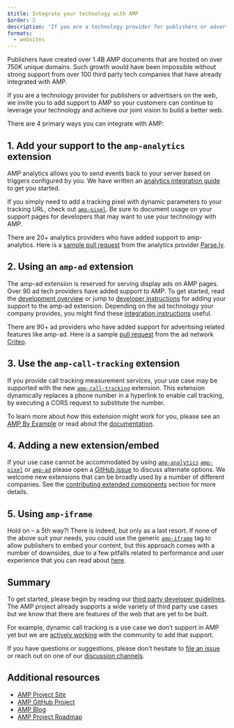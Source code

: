 ```yaml
---
$title: Integrate your technology with AMP
$order: 2
description: 'If you are a technology provider for publishers or advertisers on the web, we invite you to add support to AMP so your customers can continue to leverage your technology and ...'
formats:
  - websites
---
```


Publishers have created over 1.4B AMP documents that are hosted on over 750K unique domains. Such growth would have been impossible without strong support from over 100 third party tech companies that have already integrated with AMP.

If you are a technology provider for publishers or advertisers on the web, we invite you to add support to AMP so your customers can continue to leverage your technology and achieve our joint vision to build a better web.

There are 4 primary ways you can integrate with AMP:

## 1. Add your support to the `amp-analytics` extension
AMP analytics allows you to send events back to your server based on triggers configured by you. We have written an [analytics integration guide](../../../documentation/guides-and-tutorials/optimize-measure/configure-analytics/index.md) to get you started.

If you simply need to add a tracking pixel with dynamic parameters to your tracking URL, check out [`amp-pixel`](../../../documentation/components/reference/amp-pixel.md). Be sure to document usage on your support pages for developers that may want to use your technology with AMP.

There are 20+ analytics providers who have added support to amp-analytics. Here is a [sample pull request](https://github.com/ampproject/amphtml/pull/1595) from the analytics provider [Parse.ly](https://www.parsely.com/help/integration/google-amp/).

## 2. Using an `amp-ad` extension

The amp-ad extension is reserved for serving display ads on AMP pages. Over 90 ad tech providers have added support to AMP.  To get started, read the [development overview](https://github.com/ampproject/amphtml/tree/master/ads#overview) or jump to [developer instructions](https://github.com/ampproject/amphtml/tree/master/ads#developer-guidelines-for-a-pull-request) for adding your support to the amp-ad extension. Depending on the ad technology your company provides, you might find these [integration instructions](ad-integration-guide.md) useful.

There are 90+ ad providers who have added support for advertising related features like amp-ad. Here is a sample [pull request](https://github.com/ampproject/amphtml/pull/2299) from the ad network [Criteo](https://github.com/ampproject/amphtml/blob/master/ads/criteo.md).

## 3. Use the `amp-call-tracking` extension

If you provide call tracking measurement services, your use case may be supported with the new [`amp-call-tracking`](../../../documentation/components/reference/amp-call-tracking.md) extension. This extension dynamically replaces a phone number in a hyperlink to enable call tracking, by executing a CORS request to substitute the number.

To learn more about how this extension might work for you, please see an [AMP By Example](../../../documentation/examples/documentation/amp-call-tracking.html) or read about the [documentation](../../../documentation/components/reference/amp-call-tracking.md).

## 4. Adding a new extension/embed

If your use case cannot be accommodated by using [`amp-analytics`](../../../documentation/components/reference/amp-analytics.md)  [`amp-pixel`](../../../documentation/components/reference/amp-pixel.md) or [`amp-ad`](../../../documentation/components/reference/amp-ad.md)  please open a [GitHub issue](https://github.com/ampproject/amphtml/issues/new) to discuss alternate options. We welcome new extensions that can be broadly used by a number of different companies. See the [contributing extended components](https://github.com/ampproject/amphtml/blob/master/CONTRIBUTING.md#contributing-extended-components) section for more details.

## 5. Using `amp-iframe`

Hold on – a 5th way?! There is indeed, but only as a last resort. If none of the above suit your needs, you could use the generic [`amp-iframe`](../../../documentation/components/reference/amp-iframe.md) tag to allow publishers to embed your content, but this approach comes with a number of downsides, due to a few pitfalls related to performance and user experience that you can read about [here](../../../documentation/components/reference/amp-iframe.md).

## Summary

To get started, please begin by reading our [third party developer guidelines](https://github.com/ampproject/amphtml/blob/master/3p/README.md). The AMP project already supports a wide variety of third party use cases but we know that there are features of the web that are yet to be built.

For example, dynamic call tracking is a use case we don’t support in AMP yet but we are [actively working](https://github.com/ampproject/amphtml/issues/5276) with the community to add that support.

If you have questions or suggestions, please don't hesitate to [file an issue](https://github.com/ampproject/amphtml/blob/master/CONTRIBUTING.md#filing-issues) or reach out on one of our [discussion channels](https://github.com/ampproject/amphtml/blob/master/CONTRIBUTING.md#discussion-channels).

## Additional resources

- [AMP Project Site](https://amp.dev/)
- [AMP GitHub Project](https://github.com/ampproject/amphtml)
- [AMP Blog](https://blog.amp.dev/)
- [AMP Project Roadmap](../../../community/roadmap.html)
